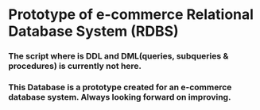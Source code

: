 # Prototype of e-commerce Relational Database System (RDBS)

### The script where is DDL and DML(queries, subqueries & procedures) is currently not here. 
### This Database is a prototype created for an e-commerce database system. Always looking forward on improving.
